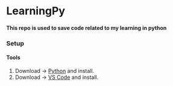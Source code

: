 # LearningPy

#### This repo is used to save code related to my learning in python

### Setup

#### Tools

1. Download -> [Python](https://www.python.org/downloads/) and install.
2. Download -> [VS Code](https://code.visualstudio.com/) and install.
